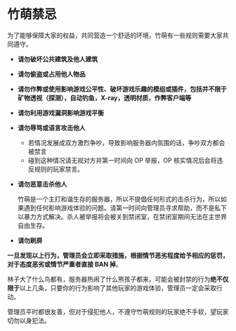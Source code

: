# 竹萌禁忌

为了能够保障大家的权益，共同营造一个舒适的环境，竹萌有一些规则需要大家共同遵守。

* **请勿破坏公共建筑及他人建筑**
* **请勿偷盗或占用他人物品**
* **请勿作弊或使用影响游戏公平性、破坏游戏乐趣的模组或插件，包括并不限于矿物透视（探测），自动钓鱼，X-ray，透明材质，作弊客户端等**
* **请勿利用游戏漏洞影响游戏平衡**
* **请勿辱骂或语言攻击他人**
  * 若情况发展成双方激烈争吵，导致影响服务器内氛围的话，争吵双方都会被禁言
  * 碰到这种情况请无视对方并第一时间向 OP 举报，OP 核实情况后会将违反规则的玩家禁言。
* **请勿恶意击杀他人**

  竹萌是一个主打和谐生存的服务器，所以不提倡任何形式的击杀行为，所以如果遇到任何影响游戏体验的问题。请第一时间向管理员寻求帮助，而不是私下以暴力方式解决。杀人被举报将会被关到禁闭室，在禁闭室期间无法在主世界自由生存。

* **请勿刷屏**

 **一旦发现以上行为，管理员会立即采取措施，根据情节恶劣程度给予相应的惩罚，对于态度恶劣或情节严重者直接 BAN 掉**。

林子大了什么鸟都有，服务器热闹了什么熊孩子都来，可能会被封禁的行为**绝不仅限于**以上几条，只要你的行为影响了其他玩家的游戏体验，管理员一定会采取行动。

管理员平时都很友善，但对于侵犯他人，不遵守竹萌规则的玩家绝不手软，望玩家切勿以身犯法。

